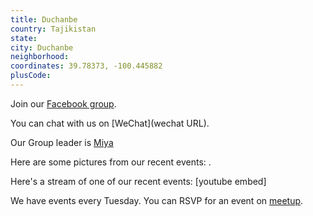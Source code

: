 ```yaml
---
title: Duchanbe
country: Tajikistan
state: 
city: Duchanbe
neighborhood: 
coordinates: 39.78373, -100.445882
plusCode:
---
```

Join our [Facebook group](https://www.facebook.com/groups/free.code.camp.dushanbe).

You can chat with us on [WeChat](wechat URL).

Our Group leader is [Miya](freecodecamp.org/miya)

Here are some pictures from our recent events:
![]().

Here's a stream of one of our recent events:
[youtube embed]

We have events every Tuesday. You can RSVP for an event on [meetup](meetupurl).

